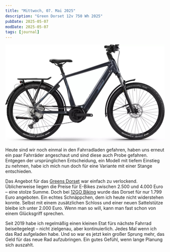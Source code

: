 ```yaml
---
title: "Mittwoch, 07. Mai 2025"
description: "Green Dorset 12v 750 Wh 2025"
pubDate: 2025-05-07
modDate: 2025-05-07
tags: [journal]
---
```


![Greens Dorset](greens-dorset.jpeg)

Heute sind wir noch einmal in den Fahrradladen gefahren,
haben uns erneut ein paar Fahrräder angeschaut und sind diese auch Probe gefahren.
Entgegen der ursprünglichen Entscheidung, ein Modell mit tiefem Einstieg zu nehmen,
habe ich mich nun doch für eine Variante mit einer Stange entschieden.

Das Angebot für das [Greens Dorset](https://greens-bikes.de/e-bikes/e-trekking/dorset-f750/) war einfach zu verlockend.
Üblicherweise liegen die Preise für E-Bikes zwischen 2.500 und 4.000 Euro – eine stolze Summe.
Doch bei [12GO Biking](https://www.12gobiking.nl/greens-dorset-12v)
wurde das Dorset für nur 1.799 Euro angeboten.
Ein echtes Schnäppchen, dem ich heute nicht widerstehen konnte.
Selbst mit einem zusätzlichen Schloss und einer neuen Sattelstütze bleibe ich unter 2.000 Euro.
Wenn man so will, kann man fast schon von einem Glücksgriff sprechen.

Seit 2019 habe ich regelmäßig einen kleinen Etat fürs nächste Fahrrad beiseitegelegt –
nicht zielgenau, aber kontinuierlich.
Jedes Mal wenn ich das Rad aufgeladen habe.
Und so war es jetzt kein großer Sprung mehr, das Geld für das neue Rad aufzubringen.
Ein gutes Gefühl, wenn lange Planung sich auszahlt.
